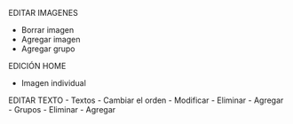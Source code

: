 EDITAR IMAGENES
- Borrar imagen
- Agregar imagen
- Agregar grupo

EDICIÓN HOME
- Imagen individual

EDITAR TEXTO
	- Textos
		- Cambiar el orden
		- Modificar
		- Eliminar
		- Agregar
	- Grupos
		- Eliminar
		- Agregar
